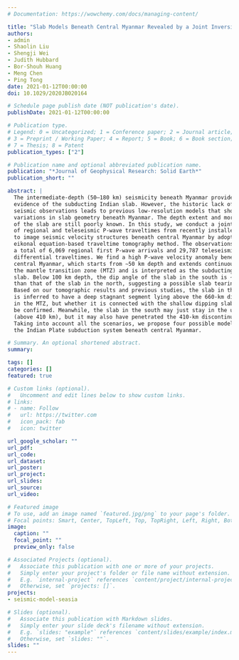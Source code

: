 ```yaml
---
# Documentation: https://wowchemy.com/docs/managing-content/

title: "Slab Models Beneath Central Myanmar Revealed by a Joint Inversion of Regional and Teleseismic Traveltime Data"
authors:
- admin
- Shaolin Liu
- Shengji Wei
- Judith Hubbard
- Bor-Shouh Huang
- Meng Chen
- Ping Tong
date: 2021-01-12T00:00:00
doi: 10.1029/2020JB020164

# Schedule page publish date (NOT publication's date).
publishDate: 2021-01-12T00:00:00

# Publication type.
# Legend: 0 = Uncategorized; 1 = Conference paper; 2 = Journal article;
# 3 = Preprint / Working Paper; 4 = Report; 5 = Book; 6 = Book section;
# 7 = Thesis; 8 = Patent
publication_types: ["2"]

# Publication name and optional abbreviated publication name.
publication: "*Journal of Geophysical Research: Solid Earth*"
publication_short: ""

abstract: |
  The intermediate-depth (50–180 km) seismicity beneath Myanmar provides direct
  evidence of the subducting Indian slab. However, the historic lack of regional
  seismic observations leads to previous low-resolution models that show large
  variations in slab geometry beneath Myanmar. The depth extent and morphology
  of the slab are still poorly known. In this study, we conduct a joint inversion
  of regional and teleseismic P-wave traveltimes from recently installed networks
  to image seismic velocity structures beneath central Myanmar by adopting an
  eikonal equation-based traveltime tomography method. The observations contain
  a total of 6,069 regional first P-wave arrivals and 29,787 teleseismic P-wave
  differential traveltimes. We find a high P-wave velocity anomaly beneath
  central Myanmar, which starts from ∼50 km depth and extends continuously to
  the mantle transition zone (MTZ) and is interpreted as the subducting Indian
  slab. Below 100 km depth, the dip angle of the slab in the south is ∼15° larger
  than that of the slab in the north, suggesting a possible slab tearing.
  Based on our tomographic results and previous studies, the slab in the north
  is inferred to have a deep stagnant segment lying above the 660-km discontinuity
  in the MTZ, but whether it is connected with the shallow dipping slab cannot
  be confirmed. Meanwhile, the slab in the south may just stay in the upper mantle
  (above 410 km), but it may also have penetrated the 410-km discontinuity.
  Taking into account all the scenarios, we propose four possible models of
  the Indian Plate subduction system beneath central Myanmar.

# Summary. An optional shortened abstract.
summary:

tags: []
categories: []
featured: true

# Custom links (optional).
#   Uncomment and edit lines below to show custom links.
# links:
# - name: Follow
#   url: https://twitter.com
#   icon_pack: fab
#   icon: twitter

url_google_scholar: ""
url_pdf:
url_code:
url_dataset:
url_poster:
url_project:
url_slides:
url_source:
url_video:

# Featured image
# To use, add an image named `featured.jpg/png` to your page's folder.
# Focal points: Smart, Center, TopLeft, Top, TopRight, Left, Right, BottomLeft, Bottom, BottomRight.
image:
  caption: ""
  focal_point: ""
  preview_only: false

# Associated Projects (optional).
#   Associate this publication with one or more of your projects.
#   Simply enter your project's folder or file name without extension.
#   E.g. `internal-project` references `content/project/internal-project/index.md`.
#   Otherwise, set `projects: []`.
projects:
- seismic-model-seasia

# Slides (optional).
#   Associate this publication with Markdown slides.
#   Simply enter your slide deck's filename without extension.
#   E.g. `slides: "example"` references `content/slides/example/index.md`.
#   Otherwise, set `slides: ""`.
slides: ""
---
```

